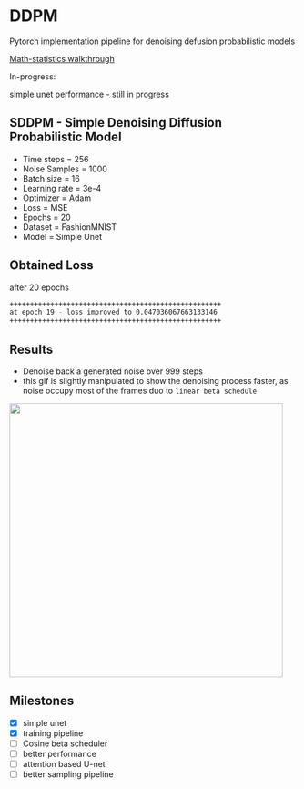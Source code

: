 # DDPM

Pytorch implementation pipeline for denoising defusion probabilistic models

[Math-statistics walkthrough](https://scrawny-toad-78d.notion.site/Hopefully-a-deeper-understanding-cbf1ab8b6dea4df29cc0284f17223986)

In-progress:

simple unet performance - still in progress

## SDDPM - Simple Denoising Diffusion Probabilistic Model
- Time steps = 256
- Noise Samples = 1000
- Batch size = 16
- Learning rate = 3e-4
- Optimizer = Adam
- Loss = MSE
- Epochs = 20
- Dataset = FashionMNIST
- Model = Simple Unet

## Obtained Loss
after 20 epochs
```bash
++++++++++++++++++++++++++++++++++++++++++++++++++++
at epoch 19 - loss improved to 0.047036067663133146
++++++++++++++++++++++++++++++++++++++++++++++++++++
```
## Results
- Denoise back a generated noise over 999 steps
- this gif is slightly manipulated to show the denoising process faster, as noise occupy most of the frames duo to `linear beta schedule`


<img src="SDDPM_results.gif" width="480" height="480" />

## Milestones

- [x] simple unet
- [x] training pipeline
- [ ] Cosine beta scheduler
- [ ] better performance
- [ ] attention based U-net
- [ ] better sampling pipeline

